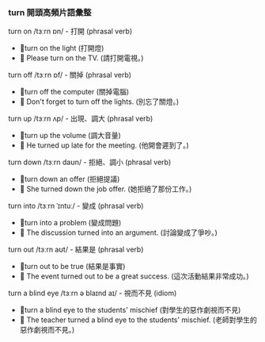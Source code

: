 ### turn 開頭高頻片語彙整

turn on /tɜːrn ɒn/ - 打開 (phrasal verb)
 - 📌turn on the light (打開燈)
 - 📝 Please turn on the TV. (請打開電視。)

turn off /tɜːrn ɒf/ - 關掉 (phrasal verb)
 - 📌turn off the computer (關掉電腦)
 - 📝 Don't forget to turn off the lights. (別忘了關燈。)

turn up /tɜːrn ʌp/ - 出現、調大 (phrasal verb)
 - 📌turn up the volume (調大音量)
 - 📝 He turned up late for the meeting. (他開會遲到了。)

turn down /tɜːrn daʊn/ - 拒絕、調小 (phrasal verb)
 - 📌turn down an offer (拒絕提議)
 - 📝 She turned down the job offer. (她拒絕了那份工作。)

turn into /tɜːrn ˈɪntuː/ - 變成 (phrasal verb)
 - 📌turn into a problem (變成問題)
 - 📝 The discussion turned into an argument. (討論變成了爭吵。)

turn out /tɜːrn aʊt/ - 結果是 (phrasal verb)
 - 📌turn out to be true (結果是事實)
 - 📝 The event turned out to be a great success. (這次活動結果非常成功。)

turn a blind eye /tɜːrn ə blaɪnd aɪ/ - 視而不見 (idiom)
 - 📌turn a blind eye to the students' mischief (對學生的惡作劇視而不見)
 - 📝 The teacher turned a blind eye to the students' mischief. (老師對學生的惡作劇視而不見。)
